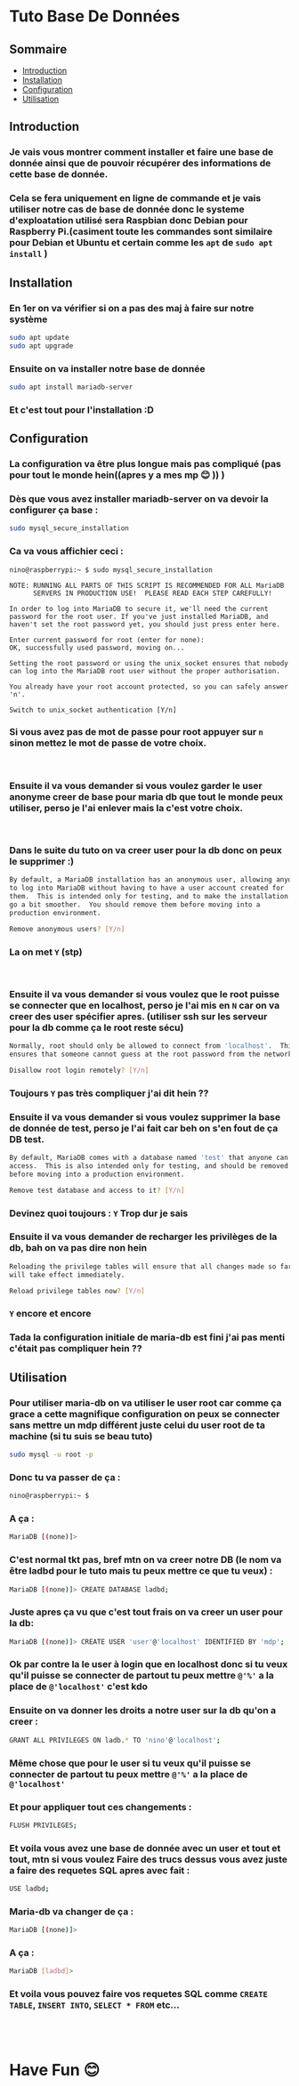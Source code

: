 # Tuto Base De Données

## Sommaire
- [Introduction](#introduction)
- [Installation](#installation)
- [Configuration](#configuration)
-  [Utilisation](#utilisation)

## Introduction
### Je vais vous montrer comment installer et faire une base de donnée ainsi que de pouvoir récupérer des informations de cette base de donnée.
### Cela se fera uniquement en ligne de commande et je vais utiliser notre cas de base de donnée donc le systeme d'exploatation utilisé sera Raspbian donc Debian pour Raspberry Pi.(casiment toute les commandes sont similaire pour Debian et Ubuntu et certain comme les ``apt`` de ``sudo apt install`` )

## Installation

### En 1er on va vérifier si on a pas des maj à faire sur notre système
```bash
sudo apt update
sudo apt upgrade
```
### Ensuite on va installer notre base de donnée
```bash
sudo apt install mariadb-server
```
### Et c'est tout pour l'installation :D

## Configuration

### La configuration va être plus longue mais pas compliqué (pas pour tout le monde hein((apres y a mes mp 😊 )) )

### Dès que vous avez installer mariadb-server on va devoir la configurer ça base :
```bash
sudo mysql_secure_installation
```
### Ca va vous affichier ceci :
```
nino@raspberrypi:~ $ sudo mysql_secure_installation

NOTE: RUNNING ALL PARTS OF THIS SCRIPT IS RECOMMENDED FOR ALL MariaDB
      SERVERS IN PRODUCTION USE!  PLEASE READ EACH STEP CAREFULLY!

In order to log into MariaDB to secure it, we'll need the current
password for the root user. If you've just installed MariaDB, and
haven't set the root password yet, you should just press enter here.

Enter current password for root (enter for none):
OK, successfully used password, moving on...

Setting the root password or using the unix_socket ensures that nobody
can log into the MariaDB root user without the proper authorisation.

You already have your root account protected, so you can safely answer 'n'.

Switch to unix_socket authentication [Y/n]
```
### Si vous avez pas de mot de passe pour root appuyer sur ``n`` sinon mettez le mot de passe de votre choix.

<br>

### Ensuite il va vous demander si vous voulez garder le user anonyme creer de base pour maria db que tout le monde peux utiliser, perso je l'ai enlever mais la c'est votre choix.

<br>

### Dans le suite du tuto on va creer user pour la db donc on peux le supprimer :)

```bash
By default, a MariaDB installation has an anonymous user, allowing anyone
to log into MariaDB without having to have a user account created for
them.  This is intended only for testing, and to make the installation
go a bit smoother.  You should remove them before moving into a
production environment.

Remove anonymous users? [Y/n]
```
### La on met `Y` (stp)

<br>

### Ensuite il va vous demander si vous voulez que le root puisse se connecter que en localhost, perso je l'ai mis en `N` car on va creer des user spécifier apres. (utiliser ssh sur les serveur pour la db comme ça le root reste sécu)

```bash
Normally, root should only be allowed to connect from 'localhost'.  This
ensures that someone cannot guess at the root password from the network.

Disallow root login remotely? [Y/n]
```
### Toujours `Y` pas très compliquer j'ai dit hein ??

### Ensuite il va vous demander si vous voulez supprimer la base de donnée de test, perso je l'ai fait car beh on s'en fout de ça DB test.

```bash
By default, MariaDB comes with a database named 'test' that anyone can
access.  This is also intended only for testing, and should be removed
before moving into a production environment.

Remove test database and access to it? [Y/n]
```
### Devinez quoi toujours : `Y` Trop dur je sais 

### Ensuite il va vous demander de recharger les privilèges de la db, bah on va pas dire non hein

```bash
Reloading the privilege tables will ensure that all changes made so far
will take effect immediately.

Reload privilege tables now? [Y/n]
```
### `Y` encore et encore

### Tada la configuration initiale de maria-db est fini j'ai pas menti c'était pas compliquer hein ??

## Utilisation

### Pour utiliser maria-db on va utiliser le user root car comme ça grace a cette magnifique configuration on peux se connecter sans mettre un mdp différent juste celui du user root de ta machine (si tu suis se beau tuto)

```bash
sudo mysql -u root -p
```

### Donc tu va passer de ça :
```bash
nino@raspberrypi:~ $ 
```
### A ça :
```bash
MariaDB [(none)]>
```
### C'est normal tkt pas, bref mtn on va creer notre DB (le nom va être ladbd pour le tuto mais tu peux mettre ce que tu veux) :
    
```bash
MariaDB [(none)]> CREATE DATABASE ladbd;
```

### Juste apres ça vu que c'est tout frais on va creer un user pour la db:
```bash
MariaDB [(none)]> CREATE USER 'user'@'localhost' IDENTIFIED BY 'mdp';
```
### Ok par contre la le user à login que en localhost donc si tu veux qu'il puisse se connecter de partout tu peux mettre `@'%'` a la place de `@'localhost'` c'est kdo

### Ensuite on va donner les droits a notre user sur la db qu'on a creer :
```bash
GRANT ALL PRIVILEGES ON ladb.* TO 'nino'@'localhost';
```
### Même chose que pour le user si tu veux qu'il puisse se connecter de partout tu peux mettre `@'%'` a la place de `@'localhost'`

### Et pour appliquer tout ces changements :
```bash
FLUSH PRIVILEGES;
```

### Et voila vous avez une base de donnée avec un user et tout et tout, mtn si vous voulez Faire des trucs dessus vous avez juste a faire des requetes SQL apres avec fait : 
```bash
USE ladbd;
```
### Maria-db va changer de ça :
```bash
MariaDB [(none)]> 
```
### A ça :
```bash
MariaDB [ladbd]> 
```
### Et voila vous pouvez faire vos requetes SQL comme `CREATE TABLE`, `INSERT INTO`, `SELECT * FROM` etc...
<br>
<br>

# Have Fun 😊